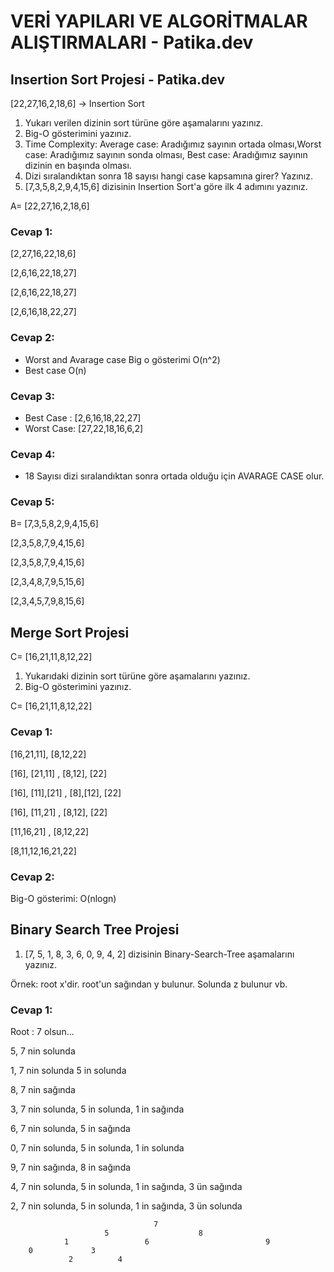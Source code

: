 # VERİ YAPILARI VE ALGORİTMALAR ALIŞTIRMALARI - Patika.dev

## Insertion Sort Projesi - Patika.dev

[22,27,16,2,18,6] -> Insertion Sort

1. Yukarı verilen dizinin sort türüne göre aşamalarını yazınız.
2. Big-O gösterimini yazınız.
3. Time Complexity: Average case: Aradığımız sayının ortada olması,Worst case: Aradığımız sayının sonda olması, Best case: Aradığımız sayının dizinin en başında olması.
4. Dizi sıralandıktan sonra 18 sayısı hangi case kapsamına girer? Yazınız.
5. [7,3,5,8,2,9,4,15,6] dizisinin Insertion Sort'a göre ilk 4 adımını yazınız.  


A= [22,27,16,2,18,6]

### Cevap 1:
[2,27,16,22,18,6] 

[2,6,16,22,18,27]  

[2,6,16,22,18,27]  

[2,6,16,18,22,27]  


### Cevap 2:
+ Worst and Avarage case Big o gösterimi O(n^2)
+ Best case O(n)

### Cevap 3:
+ Best Case : [2,6,16,18,22,27]
+ Worst Case: [27,22,18,16,6,2]

### Cevap 4:
+ 18 Sayısı dizi sıralandıktan sonra ortada olduğu için AVARAGE CASE olur.

### Cevap 5:
B= [7,3,5,8,2,9,4,15,6]  

[2,3,5,8,7,9,4,15,6]

[2,3,5,8,7,9,4,15,6] 

[2,3,4,8,7,9,5,15,6] 

[2,3,4,5,7,9,8,15,6]  





## Merge Sort Projesi


C= [16,21,11,8,12,22]

1. Yukarıdaki dizinin sort türüne göre aşamalarını yazınız.
2. Big-O gösterimini yazınız.


C= [16,21,11,8,12,22] 


### Cevap 1:

[16,21,11], [8,12,22]

[16], [21,11]    ,      [8,12],    [22]

[16],   [11],[21]   ,   [8],[12],  [22]

[16],   [11,21]     ,   [8,12],    [22]

   [11,16,21]       ,      [8,12,22]


[8,11,12,16,21,22]


### Cevap 2:

Big-O gösterimi: O(nlogn)







## Binary Search Tree Projesi

1. [7, 5, 1, 8, 3, 6, 0, 9, 4, 2] dizisinin Binary-Search-Tree aşamalarını yazınız.

Örnek: root x'dir. root'un sağından y bulunur. Solunda z bulunur vb.

### Cevap 1:

Root : 7 olsun...

5, 7 nin solunda

1, 7 nin solunda 5 in solunda

8, 7 nin sağında

3, 7 nin solunda, 5 in solunda, 1 in sağında

6, 7 nin solunda, 5 in sağında

0, 7 nin solunda, 5 in solunda, 1 in solunda

9, 7 nin sağında, 8 in sağında

4, 7 nin solunda, 5 in solunda, 1 in sağında, 3 ün sağında

2, 7 nin solunda, 5 in solunda, 1 in sağında, 3 ün solunda




                                    7
                         5                    8
                1                 6                          9
        0             3
                 2          4